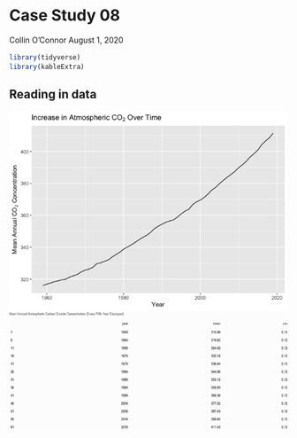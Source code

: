 Case Study 08
================
Collin O’Connor
August 1, 2020

``` r
library(tidyverse)
library(kableExtra)
```

## Reading in data

![](case_study_08_files/figure-gfm/chunk_2-1.png)<!-- --><img src="Newtable.png" width="960" />
